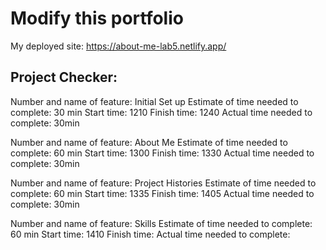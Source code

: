 # Modify this portfolio

My deployed site: https://about-me-lab5.netlify.app/

## Project Checker:

Number and name of feature: Initial Set up
Estimate of time needed to complete: 30 min
Start time: 1210
Finish time: 1240
Actual time needed to complete: 30min

Number and name of feature: About Me
Estimate of time needed to complete: 60 min
Start time: 1300
Finish time: 1330
Actual time needed to complete: 30min

Number and name of feature: Project Histories
Estimate of time needed to complete: 60 min
Start time: 1335
Finish time: 1405
Actual time needed to complete: 30min

Number and name of feature: Skills
Estimate of time needed to complete: 60 min
Start time: 1410
Finish time: 
Actual time needed to complete: 
